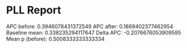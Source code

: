 # PLL Report

APC before: 0.3946078431372549
APC after: 0.1869402377462954
Baseline mean: 0.338235294117647
Delta APC: -0.2076676053909595
Mean p (before): 0.5008333333333334